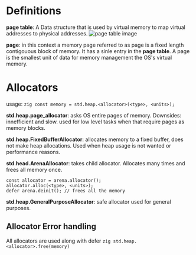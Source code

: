 # Definitions
**page table**: A Data structure that is used by virtual memory to map virtual addresses to physical addresses.
<img src='https://upload.wikimedia.org/wikipedia/commons/thumb/3/32/Virtual_address_space_and_physical_address_space_relationship.svg/640px-Virtual_address_space_and_physical_address_space_relationship.svg.png' alt='page table image'/>

**page**: in this context a memory page referred to as page is a fixed length contigouous block of memory. It has a sinle entry in the **page table**. A page is the smallest unit of data for memory management the OS's virtual memory.

# Allocators

usage: ```zig const memory = std.heap.<allocator>(<type>, <units>);```

**std.heap.page_allocator**: asks OS entire pages of memory. Downsides: innefficient and slow. used for low level tasks when that require pages as memory blocks.

**std.heap.FixedBufferAllocator**: allocates memory to a fixed buffer, does not make heap allocations. Used when heap usage is not wanted or performance reasons.

**std.head.ArenaAllocator**: takes child allocator. Allocates many times and frees all memory once.
```zig const arena = std.head.AreanaAllocator.init(<allocator>);
const allocator = arena.allocator();
allocator.alloc(<type>, <units>);
defer arena.deinit(); // frees all the memory
```
**std.heap.GeneralPurposeAllocator**: safe allocator used for general purposes.

## Allocator Error handling


All allocators are used along with defer ```zig std.heap.<allocator>.free(memory)```

